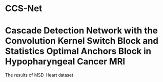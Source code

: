# CCS-Net
# Cascade Detection Network with the Convolution Kernel Switch Block and Statistics Optimal Anchors Block in Hypopharyngeal Cancer MRI

The results of MSD-Heart dataset
